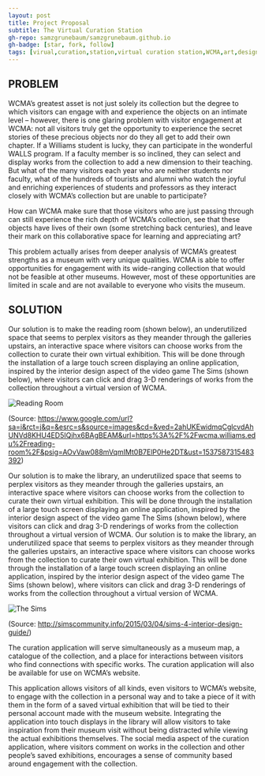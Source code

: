 ```yaml
---
layout: post
title: Project Proposal
subtitle: The Virtual Curation Station
gh-repo: samzgrunebaum/samzgrunebaum.github.io
gh-badge: [star, fork, follow]
tags: [virual,curation,station,virtual curation station,WCMA,art,design,The Sims]
---
```


## PROBLEM
  
WCMA’s greatest asset is not just solely its collection but the degree to which visitors can engage with and experience the objects on an intimate level – however, there is one glaring problem with visitor engagement at WCMA: not all visitors truly get the opportunity to experience the secret stories of these precious objects nor do they all get to add their own chapter. If a Williams student is lucky, they can participate in the wonderful WALLS program. If a faculty member is so inclined, they can select and display works from the collection to add a new dimension to their teaching. But what of the many visitors each year who are neither students nor faculty, what of the hundreds of tourists and alumni who watch the joyful and enriching experiences of students and professors as they interact closely with WCMA’s collection but are unable to participate? 

How can WCMA make sure that those visitors who are just passing through can still experience the rich depth of WCMA’s collection, see that these objects have lives of their own (some stretching back centuries), and leave their mark on this collaborative space for learning and appreciating art?

This problem actually arises from deeper analysis of WCMA’s greatest strengths as a museum with very unique qualities. WCMA is able to offer opportunities for engagement with its wide-ranging collection that would not be feasible at other museums. However, most of these opportunities are limited in scale and are not available to everyone who visits the museum. 
  
## SOLUTION  
  
Our solution is to make the reading room (shown below), an underutilized space that seems to perplex visitors as they meander through the galleries upstairs, an interactive space where visitors can choose works from the collection to curate their own virtual exhibition. This will be done through the installation of a large touch screen displaying an online application, inspired by the interior design aspect of the video game The Sims (shown below), where visitors can click and drag 3-D renderings of works from the collection throughout a virtual version of WCMA. 

![Reading Room](https://raw.githubusercontent.com/samzgrunebaum/samzgrunebaum.github.io/master/_posts/basquiat-2000x1329.jpg)

(Source: https://www.google.com/url?sa=i&rct=j&q=&esrc=s&source=images&cd=&ved=2ahUKEwidmqCglcvdAhUNVd8KHU4ED5IQjhx6BAgBEAM&url=https%3A%2F%2Fwcma.williams.edu%2Freading-room%2F&psig=AOvVaw088mVqmIMt0B7ElP0He2DT&ust=1537587315483392)

Our solution is to make the library, an underutilized space that seems to perplex visitors as they meander through the galleries upstairs, an interactive space where visitors can choose works from the collection to curate their own virtual exhibition. This will be done through the installation of a large touch screen displaying an online application, inspired by the interior design aspect of the video game The Sims (shown below), where visitors can click and drag 3-D renderings of works from the collection throughout a virtual version of WCMA. 
Our solution is to make the library, an underutilized space that seems to perplex visitors as they meander through the galleries upstairs, an interactive space where visitors can choose works from the collection to curate their own virtual exhibition. This will be done through the installation of a large touch screen displaying an online application, inspired by the interior design aspect of the video game The Sims (shown below), where visitors can click and drag 3-D renderings of works from the collection throughout a virtual version of WCMA. 

![The Sims](https://raw.githubusercontent.com/samzgrunebaum/samzgrunebaum.github.io/master/_posts/TS4-2015-03-01-12-56-10-89.jpg)

(Source: http://simscommunity.info/2015/03/04/sims-4-interior-design-guide/)

The curation application will serve simultaneously as a museum map, a catalogue of the collection, and a place for interactions between visitors who find connections with specific works. The curation application will also be available for use on WCMA’s website.

This application allows visitors of all kinds, even visitors to WCMA’s website, to engage with the collection in a personal way and to take a piece of it with them in the form of a saved virtual exhibition that will be tied to their personal account made with the museum website. Integrating the application into touch displays in the library will allow visitors to take inspiration from their museum visit without being distracted while viewing the actual exhibitions themselves. The social media aspect of the curation application, where visitors comment on works in the collection and other people’s saved exhibitions, encourages a sense of community based around engagement with the collection.

